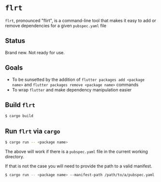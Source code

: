 # `flrt`

`flrt`, pronounced "flirt", is a command-line tool that makes it easy to add or remove dependencies for a given `pubspec.yaml` file

## Status

Brand new. Not ready for use.

## Goals

- To be sunsetted by the addition of `flutter packages add <package name>` and `flutter packages remove <package name>` commands
- To wrap `flutter` and make dependency manipulation easier

## Build `flrt`

```sh
$ cargo build
```

## Run `flrt` via `cargo`

```sh
$ cargo run -- <package name>
```

The above will work if there is a `pubspec.yaml` file in the current working directory.

If that is not the case you will need to provide the path to a valid manifest.

```sh
$ cargo run -- <package name> --manifest-path /path/to/a/pubspec.yaml
```